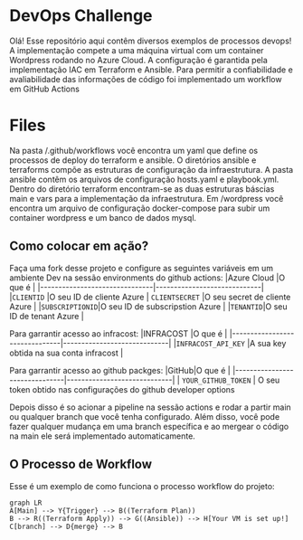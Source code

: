 # DevOps Challenge

Olá! Esse repositório aqui contêm diversos exemplos de processos devops! A implementação compete a uma máquina virtual com um container Wordpress rodando no Azure Cloud. A configuração é garantida pela implementação IAC em Terraform e Ansible. Para permitir a confiabilidade e avaliabilidade das informações de código foi implementado um workflow em GitHub Actions


# Files

Na pasta /.github/workflows você encontra um yaml que define os processos de deploy do terraform e ansible.
O diretórios ansible e terraforms compõe as estruturas de configuração da infraestrutura. A pasta ansible contêm os arquivos de configuração hosts.yaml e playbook.yml. Dentro do diretório terraform encontram-se as duas estruturas báscias main e vars para a implementação da infraestrutura.
Em /wordpress você encontra um arquivo de configuração docker-compose para subir um container wordpress e um banco de dados mysql.

## Como colocar em ação?

Faça uma fork desse projeto e configure as seguintes variáveis em um ambiente Dev na sessão environments do github actions:
|Azure Cloud                       |O que é                         |
|-------------------------------|-----------------------------|
|`CLIENTID`             |O seu ID de cliente Azure          |
`CLIENTSECRET`           |O seu secret de cliente Azure                 |
|`SUBSCRIPTIONID`|O seu ID de subscripstion Azure     |
|`TENANTID`|O seu ID de tenant Azure     |

Para garrantir acesso ao infracost:
|INFRACOST                       |O que é                         |
|-------------------------------|-----------------------------|
|`INFRACOST_API_KEY`             |A sua key obtida na sua conta infracost          |

Para garrantir acesso ao github packges:
|GitHub|O que é                         |
|-------------------------------|-----------------------------|
| `YOUR_GITHUB_TOKEN` |          O seu token obtido nas configurações do github developer options 


Depois disso é so acionar a pipeline na sessão actions e rodar a partir main ou qualquer branch que você tenha configurado. Além disso, você pode fazer qualquer mudança em uma branch específica e ao mergear o código na main ele será implementado automaticamente.

## O Processo de Workflow

Esse é um exemplo de como funciona o processo workflow do projeto:

```mermaid
graph LR
A[Main] --> Y{Trigger} --> B((Terraform Plan))
B --> R((Terraform Apply)) --> G((Ansible)) --> H[Your VM is set up!]
C[branch] --> D{merge} --> B
```